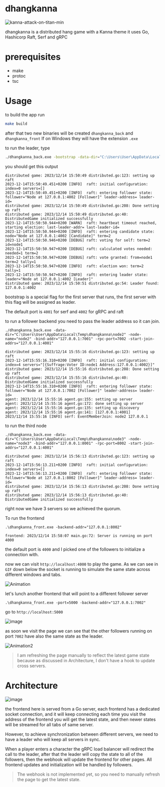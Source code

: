 # dhangkanna

![kanna-attack-on-titan-min](https://github.com/khatibomar/dhangkanna/assets/35725554/d77781a3-3b8a-4947-aba1-5114d209c7f4)

dhangkanna is a distributed hang game with a Kanna theme it uses Go, Hashicorp Raft, Serf and gRPC

# prerequisites

- make
- protoc
- tsc

# Usage

to build the app run 

```sh
make build
```

after that two new binaries will be created `dhangkanna_back` and `dhangkanna_front` If on Windows they will have the extension `.exe`

to run the leader, type

```sh
./dhangkanna_back.exe -bootstrap -data-dir="C:\Users\User\AppData\Local\Temp\dhangkanna\node1" -node-name="node1"
```

you should get this output

```
distributed game: 2023/12/14 15:50:49 distributed.go:123: setting up raft
2023-12-14T15:50:49.451+0200 [INFO]  raft: initial configuration: index=0 servers=[]
2023-12-14T15:50:49.451+0200 [INFO]  raft: entering follower state: follower="Node at 127.0.0.1:4002 [Follower]" leader-address= leader-id=
distributed game: 2023/12/14 15:50:49 distributed.go:208: Done setting up raft
distributed game: 2023/12/14 15:50:49 distributed.go:40: DistributedGame initialized successfully
2023-12-14T15:50:50.944+0200 [WARN]  raft: heartbeat timeout reached, starting election: last-leader-addr= last-leader-id=
2023-12-14T15:50:50.944+0200 [INFO]  raft: entering candidate state: node="Node at 127.0.0.1:4002 [Candidate]" term=2
2023-12-14T15:50:50.946+0200 [DEBUG] raft: voting for self: term=2 id=node1
2023-12-14T15:50:50.947+0200 [DEBUG] raft: calculated votes needed: needed=1 term=2
2023-12-14T15:50:50.947+0200 [DEBUG] raft: vote granted: from=node1 term=2 tally=1
2023-12-14T15:50:50.947+0200 [INFO]  raft: election won: term=2 tally=1
2023-12-14T15:50:50.947+0200 [INFO]  raft: entering leader state: leader="Node at 127.0.0.1:4002 [Leader]"
distributed game: 2023/12/14 15:50:51 distributed.go:54: Leader found: 127.0.0.1:4002
```

bootstrap is a special flag for the first server that runs, the first server with this flag will be assigned as leader.

The default port is `4001` for serf and `4002` for gRPC and raft

to run a follower backend you need to pass the leader address so it can join.

```
./dhangkanna_back.exe -data-dir="C:\Users\User\AppData\Local\Temp\dhangkanna\node2" -node-name="node2" -bind-addr="127.0.0.1:7001" -rpc-port=7002 -start-join-addrs="127.0.0.1:4001"
```

```
distributed game: 2023/12/14 15:55:16 distributed.go:123: setting up raft
2023-12-14T15:55:16.310+0200 [INFO]  raft: initial configuration: index=4 servers="[{Suffrage:Voter ID:node1 Address:127.0.0.1:4002}]"
distributed game: 2023/12/14 15:55:16 distributed.go:208: Done setting up raft
distributed game: 2023/12/14 15:55:16 distributed.go:40: DistributedGame initialized successfully
2023-12-14T15:55:16.310+0200 [INFO]  raft: entering follower state: follower="Node at 127.0.0.1:7002 [Follower]" leader-address= leader-id=
agent: 2023/12/14 15:55:16 agent.go:155: setting up server
agent: 2023/12/14 15:55:16 agent.go:172: done setting up server
agent: 2023/12/14 15:55:16 agent.go:135: setting up discovery
agent: 2023/12/14 15:55:16 agent.go:141: [127.0.0.1:4001]
2023/12/14 15:55:16 [INFO] serf: EventMemberJoin: node2 127.0.0.1
```

to run the third node

```
./dhangkanna_back.exe -data-dir="C:\Users\User\AppData\Local\Temp\dhangkanna\node3" -node-name="node3" -bind-addr="127.0.0.1:8001" -rpc-port=8002 -start-join-addrs="127.0.0.1:4001"
```

```
distributed game: 2023/12/14 15:56:13 distributed.go:123: setting up raft
2023-12-14T15:56:13.211+0200 [INFO]  raft: initial configuration: index=0 servers=[]
2023-12-14T15:56:13.211+0200 [INFO]  raft: entering follower state: follower="Node at 127.0.0.1:8002 [Follower]" leader-address= leader-id=
distributed game: 2023/12/14 15:56:13 distributed.go:208: Done setting up raft
distributed game: 2023/12/14 15:56:13 distributed.go:40: DistributedGame initialized successfully
```

right now we have 3 servers so we achieved the quorum.

To run the frontend

```
.\dhangkanna_front.exe -backend-addr="127.0.0.1:8002"
```

```
frontend: 2023/12/14 15:58:07 main.go:72: Server is running on port 4000
```

the default port is `4000` and I picked one of the followers to initialize a connection with.

now we can visit `http://localhost:4000` to play the game. As we can see in `GIF` down below the socket is running to simulate the same state across different windows and tabs.

![Animation](https://github.com/khatibomar/dhangkanna/assets/35725554/f960ee8e-7fd1-40c3-beee-3853d6bb9576)

let's lunch another frontend that will point to a different follower server

```
.\dhangkanna_front.exe -port=5000 -backend-addr="127.0.0.1:7002"
```

go to `http://localhost:5000`

![image](https://github.com/khatibomar/dhangkanna/assets/35725554/f329c2e6-b0f3-45b8-8b69-f11463ad14bd)

as soon we visit the page we can see that the other followers running on port `7002` have also the same state as the leader.

![Animation2](https://github.com/khatibomar/dhangkanna/assets/35725554/61786694-99b4-4e2c-8ad0-e13d5fed2b30)

> I am refreshing the page manually to reflect the latest game state because as discussed in Architecture, I don't have a hook to update cross servers.

# Architecture

![image](https://github.com/khatibomar/dhangkanna/assets/35725554/03219bd0-f773-4ded-b4bc-befd586177f1)

the frontend here is served from a Go server, each frontend has a dedicated socket connection, and it will keep connecting each time you visit the address of the frontend you will get the latest state, and then newer states will be streamed for all tabs of same server.

However, to achieve synchronization between different servers, we need to have a leader who will keep all servers in sync.

When a player enters a character the gRPC load balancer will redirect the call to the leader, after that the leader will copy the state to all of the followers, then the webhook will update the frontend for other pages. All frontend updates and initialization will be handled by followers.

> The webhook is not implemented yet, so you need to manually refresh the page to get the latest state.
